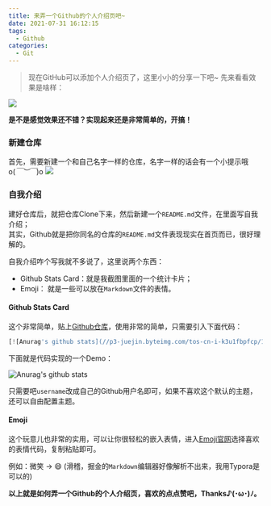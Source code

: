 ```yaml
---
title: 来弄一个Github的个人介绍页吧~
date: 2021-07-31 16:12:15
tags:
  - Github
categories:
  - Git
---
```

> 现在GitHub可以添加个人介绍页了，这里小小的分享一下吧~
先来看看效果是啥样：

![](https://p3-juejin.byteimg.com/tos-cn-i-k3u1fbpfcp/0edd62cedc6b43b48ef8cc85ad2e59d5~tplv-k3u1fbpfcp-watermark.image)

**是不是感觉效果还不错？实现起来还是非常简单的，开搞！**

### 新建仓库
首先，需要新建一个和自己名字一样的仓库，名字一样的话会有一个小提示哦 o(*￣︶￣*)o
![](https://p6-juejin.byteimg.com/tos-cn-i-k3u1fbpfcp/bcd5e779ccde476a922897f09cc90fc2~tplv-k3u1fbpfcp-watermark.image)

### 自我介绍

建好仓库后，就把仓库Clone下来，然后新建一个`README.md`文件，在里面写自我介绍；   
其实，Github就是把你同名的仓库的`README.md`文件表现现实在首页而已，很好理解的。

自我介绍咋个写我就不多说了，这里说两个东西：  

- Github Stats Card：就是我截图里面的一个统计卡片；
- Emoji： 就是一些可以放在`Markdown`文件的表情。
#### Github Stats Card
这个非常简单，贴上[Github仓库](https://github.com/anuraghazra/github-readme-stats)，使用非常的简单，只需要引入下面代码：
```js
[![Anurag's github stats](//p3-juejin.byteimg.com/tos-cn-i-k3u1fbpfcp/1188110e11c84be89e6c60130622635a~tplv-k3u1fbpfcp-zoom-1.image)](https://github.com/anuraghazra/github-readme-stats)
```
下面就是代码实现的一个Demo：  

![Anurag's github stats](https://github-readme-stats.vercel.app/api?username=anuraghazra&count_private=true)

只需要吧`username`改成自己的Github用户名即可，如果不喜欢这个默认的主题，还可以自由配置主题。
#### Emoji
这个玩意儿也非常的实用，可以让你很轻松的嵌入表情，进入[Emoji官网](https://www.webfx.com/tools/emoji-cheat-sheet/)选择喜欢的表情代码，复制粘贴即可。  

例如：微笑 -> :smile:  (滑稽，掘金的`Markdown`编辑器好像解析不出来，我用Typora是可以的)

**以上就是如何弄一个Github的个人介绍页，喜欢的点点赞吧，Thanks♪(･ω･)ﾉ。**